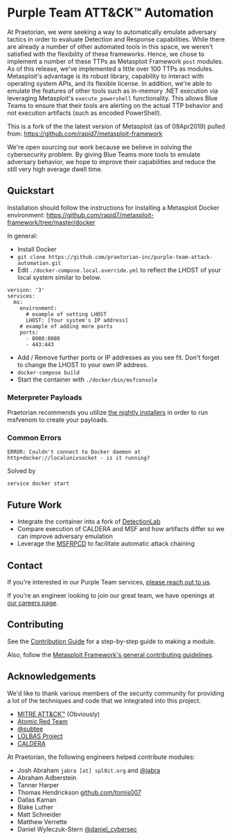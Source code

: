 # Purple Team ATT&CK&trade; Automation

At Praetorian, we were seeking a way to automatically emulate adversary tactics in order to evaluate Detection and Response capabilities. While there are already a number of other automated tools in this space, we weren't satisfied with the flexibility of these frameworks. Hence, we chose to implement a number of these TTPs as Metasploit Framework `post` modules. As of this release, we've implemented a little over 100 TTPs as modules. Metasploit's advantage is its robust library, capability to interact with operating system APIs, and its flexible license. In addition, we're able to emulate the features of other tools such as in-memory .NET execution via leveraging Metasploit's `execute_powershell` functionality. This allows Blue Teams to ensure that their tools are alerting on the actual TTP behavior and not execution artifacts (such as encoded PowerShell).

This is a fork of the the latest version of Metasploit (as of 09Apr2019) pulled from: https://github.com/rapid7/metasploit-framework

We're open sourcing our work because we believe in solving the cybersecurity problem. By giving Blue Teams more tools to emulate adversary behavior, we hope to improve their capabilities and reduce the still very high average dwell time.

## Quickstart

Installation should follow the instructions for installing a Metasploit Docker environment:
https://github.com/rapid7/metasploit-framework/tree/master/docker

In general:
 - Install Docker
 - `git clone https://github.com/praetorian-inc/purple-team-attack-automation.git`
 - Edit `./docker-compose.local.override.yml` to reflect the LHOST of your local system similar to below.

```
version: '3'
services:
  ms:
    environment:
      # example of setting LHOST
      LHOST: [Your system's IP address]
    # example of adding more ports
    ports:
      - 8080:8080
      - 443:443
```

 - Add / Remove further ports or IP addresses as you see fit. Don't forget to change the LHOST to your own IP address.
 - `docker-compose build`
 - Start the container with `./docker/bin/msfconsole`

### Meterpreter Payloads

Praetorian recommends you utilize [the nightly installers](https://github.com/rapid7/metasploit-framework/wiki/Nightly-Installers) in order to run msfvenom to create your payloads.

### Common Errors

```
ERROR: Couldn't connect to Docker daemon at http+docker://localunixsocket - is it running?
```

Solved by
```
service docker start
```

## Future Work

* Integrate the container into a fork of [DetectionLab](https://github.com/clong/DetectionLab)
* Compare execution of CALDERA and MSF and how artifacts differ so we can improve adversary emulation
* Leverage the [MSFRPCD](https://metasploit.help.rapid7.com/docs/running-metasploit-remotely) to facilitate automatic attack chaining

## Contact

If you're interested in our Purple Team services, [please reach out to us](https://www.praetorian.com/contact).

If you're an engineer looking to join our great team, we have openings at [our careers page](https://www.praetorian.com/company/careers).

## Contributing

See the [Contribution Guide](https://github.com/praetorian-inc/purple-team-attack-automation/blob/master/CONTRIBUTING.md) for a step-by-step guide to making a module.

Also, follow the [Metasploit Framework's general contributing guidelines](https://github.com/rapid7/metasploit-framework/blob/master/CONTRIBUTING.md).

## Acknowledgements

We'd like to thank various members of the security community for providing a lot of the techniques and code that we integrated into this project. 

* [MITRE ATT&CK&trade;](https://attack.mitre.org/) (Obviously)
* [Atomic Red Team](https://github.com/redcanaryco/atomic-red-team)
* [@subtee](https://twitter.com/subTee)
* [LOLBAS Project](https://lolbas-project.github.io/)
* [CALDERA](https://github.com/mitre/caldera)

At Praetorian, the following engineers helped contribute modules:
* Josh Abraham `jabra [at] spl0it.org` and [@jabra](https://twitter.com/Jabra)
* Abraham Adberstein
* Tanner Harper
* Thomas Hendrickson [github.com/tomis007](github.com/tomis007)
* Dallas Kaman
* Blake Luther
* Matt Schneider
* Matthew Verrette
* Daniel Wyleczuk-Stern [@daniel_cybersec](https://twitter.com/Daniel_Cybersec)